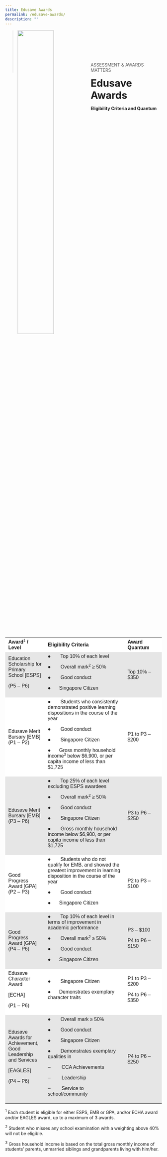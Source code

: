 ```yaml
---
title: Edusave Awards
permalink: /edusave-awards/
description: ""
---
```

><img src="/images/Picture-5.jpeg"  
     style="width:50%"
			align="left"><br><br><br><br><br><br>
>ASSESSMENT & AWARDS MATTERS

**<font size=6>Edusave Awards</font>**

**Eligibility Criteria and Quantum**

<table width="0" style="box-sizing: inherit; border-collapse: collapse; border-spacing: 0px; max-width: 100%;"><tbody style="box-sizing: inherit;"><tr style="box-sizing: inherit; background: rgb(255, 255, 255);"><td width="126" style="box-sizing: inherit; padding: 5px 10px;"><span style="box-sizing: inherit; font-family: tahoma, arial, helvetica, sans-serif;"><strong style="box-sizing: inherit; font-weight: bold;">Award</strong><sup style="box-sizing: inherit; font-size: 12px; line-height: 0; position: relative; vertical-align: baseline; top: -0.5em;">1</sup><strong style="box-sizing: inherit; font-weight: bold;"><span>&nbsp;</span>/ Level</strong></span></td><td width="438" style="box-sizing: inherit; padding: 5px 10px;"><span style="box-sizing: inherit; font-family: tahoma, arial, helvetica, sans-serif;"><strong style="box-sizing: inherit; font-weight: bold;">Eligibility Criteria</strong></span></td><td width="156" style="box-sizing: inherit; padding: 5px 10px;"><span style="box-sizing: inherit; font-family: tahoma, arial, helvetica, sans-serif;"><strong style="box-sizing: inherit; font-weight: bold;">Award Quantum</strong></span></td></tr><tr style="box-sizing: inherit; background: rgb(230, 230, 230);"><td width="126" style="box-sizing: inherit; padding: 5px 10px;"><span style="box-sizing: inherit; font-family: tahoma, arial, helvetica, sans-serif;">Education Scholarship for Primary School [ESPS]</span><p style="box-sizing: inherit; font-size: 1em;"></p><p style="box-sizing: inherit; font-size: 1em;"><span style="box-sizing: inherit; font-family: tahoma, arial, helvetica, sans-serif;">(P5 – P6)</span></p></td><td width="438" style="box-sizing: inherit; padding: 5px 10px;"><span style="box-sizing: inherit; font-family: tahoma, arial, helvetica, sans-serif;">●&nbsp;&nbsp;&nbsp;&nbsp;&nbsp;&nbsp; Top 10% of each level</span><p style="box-sizing: inherit; font-size: 1em;"></p><p style="box-sizing: inherit; font-size: 1em;"><span style="box-sizing: inherit; font-family: tahoma, arial, helvetica, sans-serif;">●&nbsp;&nbsp;&nbsp;&nbsp;&nbsp;&nbsp; Overall mark<sup style="box-sizing: inherit; font-size: 12px; line-height: 0; position: relative; vertical-align: baseline; top: -0.5em;">2</sup><span>&nbsp;</span>≥ 50%</span></p><p style="box-sizing: inherit; font-size: 1em;"><span style="box-sizing: inherit; font-family: tahoma, arial, helvetica, sans-serif;">●&nbsp;&nbsp;&nbsp;&nbsp;&nbsp;&nbsp; Good conduct</span></p><p style="box-sizing: inherit; font-size: 1em;"><span style="box-sizing: inherit; font-family: tahoma, arial, helvetica, sans-serif;">●&nbsp;&nbsp;&nbsp;&nbsp;&nbsp; Singapore Citizen</span></p></td><td width="156" style="box-sizing: inherit; padding: 5px 10px;"><span style="box-sizing: inherit; font-family: tahoma, arial, helvetica, sans-serif;">Top 10% – $350</span></td></tr><tr style="box-sizing: inherit; background: rgb(255, 255, 255);"><td width="126" style="box-sizing: inherit; padding: 5px 10px;"><span style="box-sizing: inherit; font-family: tahoma, arial, helvetica, sans-serif;">Edusave Merit Bursary [EMB]</span><br style="box-sizing: inherit;"><span style="box-sizing: inherit; font-family: tahoma, arial, helvetica, sans-serif;">(P1 – P2)</span></td><td width="438" style="box-sizing: inherit; padding: 5px 10px;"><span style="box-sizing: inherit; font-family: tahoma, arial, helvetica, sans-serif;">●&nbsp;&nbsp;&nbsp;&nbsp;&nbsp;&nbsp; Students who consistently demonstrated positive learning dispositions in the course of the year</span><p style="box-sizing: inherit; font-size: 1em;"></p><p style="box-sizing: inherit; font-size: 1em;"><span style="box-sizing: inherit; font-family: tahoma, arial, helvetica, sans-serif;">●&nbsp;&nbsp;&nbsp;&nbsp;&nbsp;&nbsp; Good conduct</span></p><p style="box-sizing: inherit; font-size: 1em;"><span style="box-sizing: inherit; font-family: tahoma, arial, helvetica, sans-serif;">●&nbsp;&nbsp;&nbsp;&nbsp;&nbsp;&nbsp; Singapore Citizen</span></p><p style="box-sizing: inherit; font-size: 1em;"><span style="box-sizing: inherit; font-family: tahoma, arial, helvetica, sans-serif;">●&nbsp;&nbsp;&nbsp;&nbsp;&nbsp; Gross monthly household income<sup style="box-sizing: inherit; font-size: 12px; line-height: 0; position: relative; vertical-align: baseline; top: -0.5em;">3</sup><span>&nbsp;</span>below $6,900, or per capita income of less than $1,725</span></p></td><td width="156" style="box-sizing: inherit; padding: 5px 10px;"><span style="box-sizing: inherit; font-family: tahoma, arial, helvetica, sans-serif;">P1 to P3 – $200</span></td></tr><tr style="box-sizing: inherit; background: rgb(230, 230, 230);"><td width="126" style="box-sizing: inherit; padding: 5px 10px;"><span style="box-sizing: inherit; font-family: tahoma, arial, helvetica, sans-serif;">Edusave Merit Bursary [EMB]</span><br style="box-sizing: inherit;"><span style="box-sizing: inherit; font-family: tahoma, arial, helvetica, sans-serif;">(P3 – P6)</span></td><td width="438" style="box-sizing: inherit; padding: 5px 10px;"><span style="box-sizing: inherit; font-family: tahoma, arial, helvetica, sans-serif;">●&nbsp;&nbsp;&nbsp;&nbsp;&nbsp;&nbsp; Top 25% of each level excluding ESPS awardees</span><p style="box-sizing: inherit; font-size: 1em;"></p><p style="box-sizing: inherit; font-size: 1em;"><span style="box-sizing: inherit; font-family: tahoma, arial, helvetica, sans-serif;">●&nbsp;&nbsp;&nbsp;&nbsp;&nbsp;&nbsp; Overall mark<sup style="box-sizing: inherit; font-size: 12px; line-height: 0; position: relative; vertical-align: baseline; top: -0.5em;">2</sup><span>&nbsp;</span>≥ 50%</span></p><p style="box-sizing: inherit; font-size: 1em;"><span style="box-sizing: inherit; font-family: tahoma, arial, helvetica, sans-serif;">●&nbsp;&nbsp;&nbsp;&nbsp;&nbsp;&nbsp; Good conduct</span></p><p style="box-sizing: inherit; font-size: 1em;"><span style="box-sizing: inherit; font-family: tahoma, arial, helvetica, sans-serif;">●&nbsp;&nbsp;&nbsp;&nbsp;&nbsp;&nbsp; Singapore Citizen</span></p><p style="box-sizing: inherit; font-size: 1em;"><span style="box-sizing: inherit; font-family: tahoma, arial, helvetica, sans-serif;">●&nbsp;&nbsp;&nbsp;&nbsp;&nbsp;&nbsp; Gross monthly household income below $6,900, or per capita income of less than $1,725</span></p></td><td width="156" style="box-sizing: inherit; padding: 5px 10px;"><span style="box-sizing: inherit; font-family: tahoma, arial, helvetica, sans-serif;">P3 to P6 – $250</span></td></tr><tr style="box-sizing: inherit; background: rgb(255, 255, 255);"><td width="126" style="box-sizing: inherit; padding: 5px 10px;"><span style="box-sizing: inherit; font-family: tahoma, arial, helvetica, sans-serif;">Good Progress Award [GPA]</span><br style="box-sizing: inherit;"><span style="box-sizing: inherit; font-family: tahoma, arial, helvetica, sans-serif;">(P2 – P3)</span></td><td width="438" style="box-sizing: inherit; padding: 5px 10px;"><span style="box-sizing: inherit; font-family: tahoma, arial, helvetica, sans-serif;">●&nbsp;&nbsp;&nbsp;&nbsp;&nbsp;&nbsp; Students who do not qualify for EMB, and showed the greatest improvement in learning disposition in the course of the year</span><p style="box-sizing: inherit; font-size: 1em;"></p><p style="box-sizing: inherit; font-size: 1em;"><span style="box-sizing: inherit; font-family: tahoma, arial, helvetica, sans-serif;">●&nbsp;&nbsp;&nbsp;&nbsp;&nbsp;&nbsp; Good conduct</span></p><p style="box-sizing: inherit; font-size: 1em;"><span style="box-sizing: inherit; font-family: tahoma, arial, helvetica, sans-serif;">●&nbsp;&nbsp;&nbsp;&nbsp;&nbsp; Singapore Citizen</span></p></td><td width="156" style="box-sizing: inherit; padding: 5px 10px;"><span style="box-sizing: inherit; font-family: tahoma, arial, helvetica, sans-serif;">P2 to P3 – $100</span></td></tr><tr style="box-sizing: inherit; background: rgb(230, 230, 230);"><td width="126" style="box-sizing: inherit; padding: 5px 10px;"><span style="box-sizing: inherit; font-family: tahoma, arial, helvetica, sans-serif;">Good Progress Award [GPA]</span><br style="box-sizing: inherit;"><span style="box-sizing: inherit; font-family: tahoma, arial, helvetica, sans-serif;">(P4 – P6)</span></td><td width="438" style="box-sizing: inherit; padding: 5px 10px;"><span style="box-sizing: inherit; font-family: tahoma, arial, helvetica, sans-serif;">●&nbsp;&nbsp;&nbsp;&nbsp;&nbsp;&nbsp; Top 10% of each level in terms of improvement in academic performance</span><p style="box-sizing: inherit; font-size: 1em;"></p><p style="box-sizing: inherit; font-size: 1em;"><span style="box-sizing: inherit; font-family: tahoma, arial, helvetica, sans-serif;">●&nbsp;&nbsp;&nbsp;&nbsp;&nbsp;&nbsp; Overall mark<sup style="box-sizing: inherit; font-size: 12px; line-height: 0; position: relative; vertical-align: baseline; top: -0.5em;">2</sup><span>&nbsp;</span>≥ 50%</span></p><p style="box-sizing: inherit; font-size: 1em;"><span style="box-sizing: inherit; font-family: tahoma, arial, helvetica, sans-serif;">●&nbsp;&nbsp;&nbsp;&nbsp;&nbsp;&nbsp; Good conduct</span></p><p style="box-sizing: inherit; font-size: 1em;"><span style="box-sizing: inherit; font-family: tahoma, arial, helvetica, sans-serif;">●&nbsp;&nbsp;&nbsp;&nbsp;&nbsp; Singapore Citizen</span></p></td><td width="156" style="box-sizing: inherit; padding: 5px 10px;"><span style="box-sizing: inherit; font-family: tahoma, arial, helvetica, sans-serif;">P3 – $100</span><p style="box-sizing: inherit; font-size: 1em;"></p><p style="box-sizing: inherit; font-size: 1em;"><span style="box-sizing: inherit; font-family: tahoma, arial, helvetica, sans-serif;">P4 to P6 – $150</span></p></td></tr><tr style="box-sizing: inherit; background: rgb(255, 255, 255);"><td width="126" style="box-sizing: inherit; padding: 5px 10px;"><span style="box-sizing: inherit; font-family: tahoma, arial, helvetica, sans-serif;">Edusave Character Award</span><p style="box-sizing: inherit; font-size: 1em;"></p><p style="box-sizing: inherit; font-size: 1em;"><span style="box-sizing: inherit; font-family: tahoma, arial, helvetica, sans-serif;">[ECHA]</span></p><p style="box-sizing: inherit; font-size: 1em;"><span style="box-sizing: inherit; font-family: tahoma, arial, helvetica, sans-serif;">(P1 – P6)</span></p></td><td width="438" style="box-sizing: inherit; padding: 5px 10px;"><span style="box-sizing: inherit; font-family: tahoma, arial, helvetica, sans-serif;">●&nbsp;&nbsp;&nbsp;&nbsp;&nbsp;&nbsp; Singapore Citizen</span><p style="box-sizing: inherit; font-size: 1em;"></p><p style="box-sizing: inherit; font-size: 1em;"><span style="box-sizing: inherit; font-family: tahoma, arial, helvetica, sans-serif;">●&nbsp;&nbsp;&nbsp;&nbsp;&nbsp; Demonstrates exemplary character traits</span></p></td><td width="156" style="box-sizing: inherit; padding: 5px 10px;"><span style="box-sizing: inherit; font-family: tahoma, arial, helvetica, sans-serif;">P1 to P3 – $200</span><p style="box-sizing: inherit; font-size: 1em;"></p><p style="box-sizing: inherit; font-size: 1em;"><span style="box-sizing: inherit; font-family: tahoma, arial, helvetica, sans-serif;">P4 to P6 – $350</span></p></td></tr><tr style="box-sizing: inherit; background: rgb(230, 230, 230);"><td width="126" style="box-sizing: inherit; padding: 5px 10px;"><span style="box-sizing: inherit; font-family: tahoma, arial, helvetica, sans-serif;">Edusave Awards for Achievement, Good Leadership and Services</span><p style="box-sizing: inherit; font-size: 1em;"></p><p style="box-sizing: inherit; font-size: 1em;"><span style="box-sizing: inherit; font-family: tahoma, arial, helvetica, sans-serif;">[EAGLES]</span></p><p style="box-sizing: inherit; font-size: 1em;"><span style="box-sizing: inherit; font-family: tahoma, arial, helvetica, sans-serif;">(P4 – P6)</span></p></td><td width="438" style="box-sizing: inherit; padding: 5px 10px;"><span style="box-sizing: inherit; font-family: tahoma, arial, helvetica, sans-serif;">●&nbsp;&nbsp;&nbsp;&nbsp;&nbsp;&nbsp; Overall mark ≥ 50%</span><p style="box-sizing: inherit; font-size: 1em;"></p><p style="box-sizing: inherit; font-size: 1em;"><span style="box-sizing: inherit; font-family: tahoma, arial, helvetica, sans-serif;">●&nbsp;&nbsp;&nbsp;&nbsp;&nbsp;&nbsp; Good conduct</span></p><p style="box-sizing: inherit; font-size: 1em;"><span style="box-sizing: inherit; font-family: tahoma, arial, helvetica, sans-serif;">●&nbsp;&nbsp;&nbsp;&nbsp;&nbsp;&nbsp; Singapore Citizen</span></p><p style="box-sizing: inherit; font-size: 1em;"><span style="box-sizing: inherit; font-family: tahoma, arial, helvetica, sans-serif;">●&nbsp;&nbsp;&nbsp;&nbsp;&nbsp;&nbsp; Demonstrates exemplary qualities in</span></p><p style="box-sizing: inherit; font-size: 1em;"><span style="box-sizing: inherit; font-family: tahoma, arial, helvetica, sans-serif;">–&nbsp;&nbsp;&nbsp;&nbsp;&nbsp;&nbsp;&nbsp; CCA Achievements</span></p><p style="box-sizing: inherit; font-size: 1em;"><span style="box-sizing: inherit; font-family: tahoma, arial, helvetica, sans-serif;">–&nbsp;&nbsp;&nbsp;&nbsp;&nbsp;&nbsp;&nbsp; Leadership</span></p><p style="box-sizing: inherit; font-size: 1em;"><span style="box-sizing: inherit; font-family: tahoma, arial, helvetica, sans-serif;">–&nbsp;&nbsp;&nbsp;&nbsp;&nbsp;&nbsp;&nbsp; Service to school/community</span></p></td><td width="156" style="box-sizing: inherit; padding: 5px 10px;"><span style="box-sizing: inherit; font-family: tahoma, arial, helvetica, sans-serif;">P4 to P6 – $250</span></td></tr></tbody></table>

<sup>1</sup> Each student is eligible for either ESPS, EMB or GPA, and/or ECHA award and/or EAGLES award, up to a maximum of 3 awards.

<sup>2</sup> Student who misses any school examination with a weighting above 40% will not be eligible.

<sup>3</sup> Gross household income is based on the total gross monthly income of students’ parents, unmarried siblings and grandparents living with him/her.